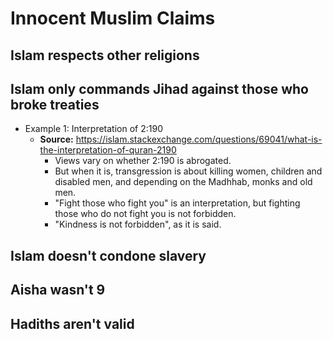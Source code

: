 # Innocent Muslim Claims

## Islam respects other religions

## Islam only commands Jihad against those who broke treaties

- Example 1: Interpretation of 2:190
	- **Source:** https://islam.stackexchange.com/questions/69041/what-is-the-interpretation-of-quran-2190
		- Views vary on whether 2:190 is abrogated.
		- But when it is, transgression is about killing women, children and disabled men, and depending on the Madhhab, monks and old men.
		- "Fight those who fight you" is an interpretation, but fighting those who do not fight you is not forbidden.
		- "Kindness is not forbidden", as it is said.

## Islam doesn't condone slavery

## Aisha wasn't 9

## Hadiths aren't valid
